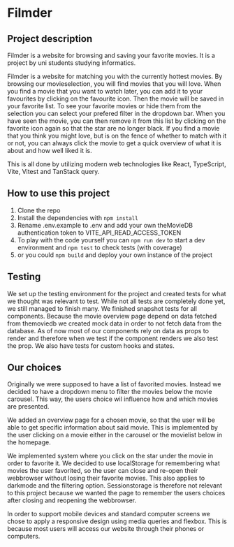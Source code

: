 # Filmder

## Project description

Filmder is a website for browsing and saving your favorite movies.
It is a project by uni students studying informatics.

Filmder is a website for matching you with the currently hottest movies. By browsing our movieselection, you will find movies that you will love. When you find a movie that you want to watch later, you can add it to your favourites by clicking on the favourite icon. Then the movie will be saved in your favorite list. To see your favorite movies or hide them from the selection you can select your prefered filter in the dropdown bar. When you have seen the movie, you can then remove it from this list by clicking on the favorite icon again so that the star are no longer black. If you find a movie that you think you might love, but is on the fence of whether to match with it or not, you can always click the movie to get a quick overview of what it is about and how well liked it is.

This is all done by utilizing modern web technologies like React, TypeScript, Vite, Vitest and TanStack query.

## How to use this project

1. Clone the repo
2. Install the dependencies with `npm install`
3. Rename .env.example to .env and add your own theMovieDB authentication token to VITE_API_READ_ACCESS_TOKEN
4. To play with the code yourself you can `npm run dev` to start a dev environment and `npm test` to check tests (with coverage)
5. or you could `npm build` and deploy your own instance of the project

## Testing

We set up the testing environment for the project and created tests for what we thought was relevant to test. While not all tests are completely done yet, we still managed to finish many. We finished snapshot tests for all components. Because the movie overview page depend on data fetched from themoviedb we created mock data in order to not fetch data from the database. As of now most of our components rely on data as props to render and therefore when we test if the component renders we also test the prop. We also have tests for custom hooks and states.

## Our choices

Originally we were supposed to have a list of favorited movies. Instead we decided to have a dropdown menu to filter the movies below the movie carousel. This way, the users choice wil influence how and which movies are presented.

We added an overview page for a chosen movie, so that the user will be able to get specific information about said movie. This is implemented by the user clicking on a movie either in the carousel or the movielist below in the homepage.

We implemented system where you click on the star under the movie in order to favorite it. We decided to use localStorage for remembering what movies the user favorited, so the user can close and re-open their webbrowser without losing their favorite movies. This also applies to darkmode and the filtering option. Sessionstorage is therefore not relevant to this project because we wanted the page to remember the users choices after closing and reopening the webbrowser.

In order to support mobile devices and standard computer screens we chose to apply a responsive design using media queries and flexbox. This is because most users will access our website through their phones or computers.

